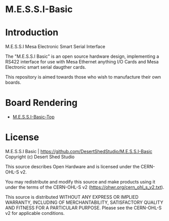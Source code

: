# M.E.S.S.I-Basic

Introduction
============

M.E.S.S.I
Mesa Electronic Smart Serial Interface

The "M.E.S.S.I Basic" is an open source hardware design, implementing a RS422 
interface for use with Mesa Ethernet anything I/O Cards and Mesa Electronic 
smart serial daugther cards.

This repository is aimed towards those who wish to manufacture their own boards. 

Board Rendering
============

* [M.E.S.S.I-Basic-Top](https://github.com/DesertShedStudio/M.E.S.S.I-Basic/images/00.jpg)

License
=======

M.E.S.S.I Basic | https://github.com/DesertShedStudio/M.E.S.S.I-Basic 
Copyright (c) Desert Shed Studio

This source describes Open Hardware and is licensed under the CERN-OHL-S v2.

You may redistribute and modify this source and make products using it under 
the terms of the CERN-OHL-S v2 (https://ohwr.org/cern_ohl_s_v2.txt).

This source is distributed WITHOUT ANY EXPRESS OR IMPLIED WARRANTY,
INCLUDING OF MERCHANTABILITY, SATISFACTORY QUALITY AND FITNESS FOR A 
PARTICULAR PURPOSE. Please see the CERN-OHL-S v2 for applicable conditions.
